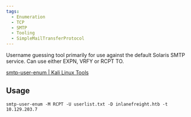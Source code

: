 ```yaml
---
tags:
  - Enumeration
  - TCP
  - SMTP
  - Tooling
  - SimpleMailTransferProtocol
---
```

Username guessing tool primarily for use against the default Solaris SMTP service. Can use either EXPN, VRFY or RCPT TO.

[smtp-user-enum | Kali Linux Tools](https://www.kali.org/tools/smtp-user-enum/)

## Usage

```shell-session
smtp-user-enum -M RCPT -U userlist.txt -D inlanefreight.htb -t 10.129.203.7
```